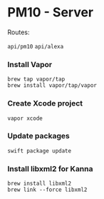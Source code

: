 # PM10 - Server

Routes:

`api/pm10`
`api/alexa`

### Install Vapor

```
brew tap vapor/tap
brew install vapor/tap/vapor
```

### Create Xcode project

`vapor xcode`

### Update packages

`swift package update`

### Install libxml2 for Kanna

```
brew install libxml2
brew link --force libxml2
```
